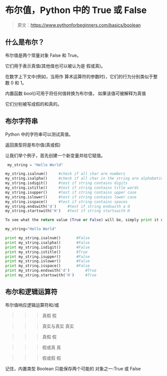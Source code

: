 # 布尔值，Python 中的 True 或 False

> 原文：<https://www.pythonforbeginners.com/basics/boolean>

## 什么是布尔？

布尔值是两个常量对象 False 和 True。

它们用于表示真值(其他值也可以被认为是
假或真)。

在数字上下文中(例如，当用作
算术运算符的参数时)，它们的行为分别类似于整数 0 和 1。

内置函数 bool()可用于将任何值转换为布尔值，
如果该值可被解释为真值

它们分别被写成假的和真的。

## 布尔字符串

Python 中的字符串可以测试真值。

返回类型将是布尔值(真或假)

让我们举个例子，首先创建一个新变量并给它赋值。

```py
 my_string = "Hello World"

my_string.isalnum()		#check if all char are numbers
my_string.isalpha()		#check if all char in the string are alphabetic
my_string.isdigit()		#test if string contains digits
my_string.istitle()		#test if string contains title words
my_string.isupper()		#test if string contains upper case
my_string.islower()		#test if string contains lower case
my_string.isspace()		#test if string contains spaces
my_string.endswith('d')		#test if string endswith a d
my_string.startswith('H')	#test if string startswith H

To see what the return value (True or False) will be, simply print it out.	

my_string="Hello World"

print my_string.isalnum()		#False
print my_string.isalpha()		#False
print my_string.isdigit()		#False
print my_string.istitle()		#True
print my_string.isupper()		#False
print my_string.islower()		#False
print my_string.isspace()		#False
print my_string.endswith('d')		#True
print my_string.startswith('H')		#True 
```

## 布尔和逻辑运算符

布尔值响应逻辑运算符和/或

>>>真假
假

>>>真实与真实
真实

>>>真假
假

>>>假或真
真

>>>假或假
假

记住，内置类型 Boolean 只能保存两个可能的
对象之一:True 或 False